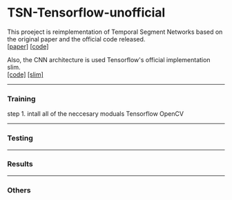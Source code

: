 # TSN-Tensorflow-unofficial
This proeject is reimplementation of Temporal Segment Networks based on the original paper and the official code released.  
[[paper]](http://wanglimin.github.io/papers/WangXWQLTV_ECCV16.pdf)
[[code]](https://github.com/yjxiong/temporal-segment-networks)  

Also, the CNN architecture is used Tensorflow's official implementation slim.  
[[code]](https://github.com/tensorflow/tensorflow/tree/master/tensorflow/contrib/slim/python/slim/nets)
[[slim]](https://github.com/tensorflow/tensorflow/blob/master/tensorflow/contrib/slim/python/slim/learning.py)

***
### Training
step 1. intall all of the neccesary moduals
Tensorflow
OpenCV

***
### Testing
***
### Results
***
### Others
